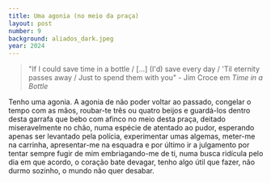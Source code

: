 ```yaml
---
title: Uma agonia (no meio da praça)
layout: post
number: 9
background: aliados_dark.jpeg
year: 2024
---
```


> "If I could save time in a bottle / [...] (I'd) save every day / 'Til eternity passes away / Just to spend them with you" - Jim Croce em *Time in a Bottle*

Tenho uma agonia. A agonia de não poder voltar ao passado, congelar o tempo com as mãos, roubar-te três ou quatro beijos e guardá-los dentro desta garrafa que bebo com afinco no meio desta praça, deitado miseravelmente no chão, numa espécie de atentado ao pudor, esperando apenas ser levantado pela polícia, experimentar umas algemas, meter-me na carrinha, apresentar-me na esquadra e por último ir a julgamento por tentar sempre fugir de mim embriagando-me de ti, numa busca ridícula pelo dia em que acordo, o coração bate devagar, tenho algo útil que fazer, não durmo sozinho, o mundo não quer desabar.
